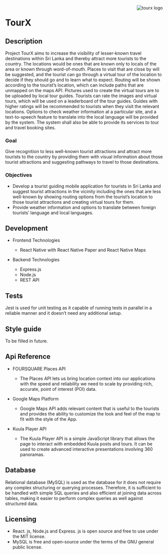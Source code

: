 
<img src="![Tourx Logo](https://drive.google.com/file/d/1T5aS2KndP8-3hsOTgfoxZvsdOsi0Y52i/view?usp=sharing)" alt="tourx logo" align="right">

# TourX

## Description

Project TourX aims to increase the visibility of lesser-known travel destinations within Sri Lanka and thereby attract more tourists to the country. The locations would be ones that are known only to locals of the area or known through word-of-mouth. Places to visit that are close by will be suggested, and the tourist can go through a virtual tour of the location to decide if they should go and to learn what to expect. Routing will be shown according to the tourist’s location, which can include paths that are unmapped on the maps API. Pictures used to create the virtual tours are to be uploaded by local tour guides. Tourists can rate the images and virtual tours, which will be used on a leaderboard of the tour guides. Guides with higher ratings will be recommended to tourists when they visit the relevant locations. Options to check weather information at a particular site, and a text-to-speech feature to translate into the local language will be provided by the system. The system shall also be able to provide its services to tour and travel booking sites.

### Goal

Give recognition to less well-known tourist attractions and attract more tourists to the country by providing them with visual information about those tourist attractions and suggesting pathways to travel to those destinations.

### Objectives

* Develop a tourist guiding mobile application for tourists in Sri Lanka and suggest tourist attractions in the vicinity including the ones that are less well-known by showing routing options from the tourist’s location to those tourist attractions and creating virtual tours for them.
* Provide weather information and options to translate between foreign tourists’ language and local languages.

## Development

* Frontend Technologies
  * React Native with React Native Paper and React Native Maps 

* Backend Technologies
  * Express.js
  * Node.js
  * REST API

## Tests

Jest is used for unit testing as it capable of running tests in parallel in a reliable manner and it doesn’t need any additional setup.

## Style guide

To be filled in future.

## Api Reference

* FOURSQUARE Places API
  * The Places API lets us bring location context into our applications with the speed and reliability we need to scale by providing rich, accurate, point of interest (POI) data. 

* Google Maps Platform
  * Google Maps API adds relevant content that is useful to the tourists and provides the ability to customize the look and feel of the map to fit with the style of the App.

* Kuula Player API
  * The Kuula Player API is a simple JavaScript library that allows the page to interact with embedded Kuula posts and tours. It can be used to create advanced interactive presentations involving 360 panoramas.

## Database

Relational database (MySQL) is used as the database for it does not require any complex structuring or querying processes. Therefore, it is sufficient to be handled with simple SQL queries and also efficient at joining data across tables, making it easier to perform complex queries as well against structured data.

## Licensing

* React. js, Node.js and Express. js is open source and free to use under the MIT license.
* MySQL is free and open-source under the terms of the GNU general public license.
